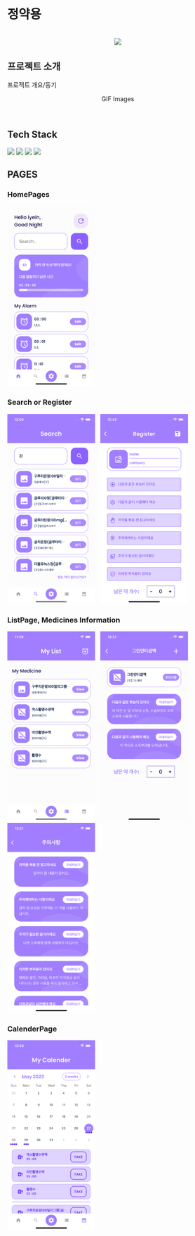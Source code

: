 # 정약용

<p align="center">
  <br>
  <img src="./images/common/logo-sample.jpeg">
  <br>
</p>

## 프로젝트 소개

<p align="justify">
프로젝트 개요/동기
</p>

<p align="center">
GIF Images
</p>

<br>

## Tech Stack

<img src="https://img.shields.io/badge/Flutter-02569B?style=for-the-badge&logo=flutter&logoColor=white">
<img src="https://img.shields.io/badge/AWS lambda-FF9900?style=for-the-badge&logo=aws lambda&logoColor=white">
<img src="https://img.shields.io/badge/Amazon API gateway-FF4F8B?style=for-the-badge&logo=amazonapigateway&logoColor=white">
<img src="https://img.shields.io/badge/Firebase-FFCA28?style=for-the-badge&logo=firebase&logoColor=white">

<br>

## PAGES

### HomePages

<img src="introImage/HomePage.png" width="200">

### Search or Register

<img src="introImage/SearchPage.png" width="200">&nbsp;&nbsp;&nbsp;<img src="introImage/Register.png" width="200">

### ListPage, Medicines Information

<img src="introImage/ListPage.png" width="200">&nbsp;&nbsp;&nbsp;<img src="introImage/MediSetting.png" width="200">&nbsp;&nbsp;&nbsp;<img src="introImage/Causion.png" width="200">

### CalenderPage
<img src="introImage/CalenderPage.png" width="200">

<br>

<!-- Stack Icon Refernces -->

[flutter]: /image/flutter.svg
[aws]: /image/amazon-aws.svg
[firebase]: /image/firebase.svg